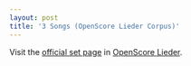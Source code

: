```yaml
---
layout: post
title: '3 Songs (OpenScore Lieder Corpus)'
---
```


Visit the [official set page] in [OpenScore Lieder].

[official set page]: https://musescore.com/openscore-lieder-corpus/sets/5102129
[OpenScore Lieder]: https://musescore.com/openscore-lieder-corpus

